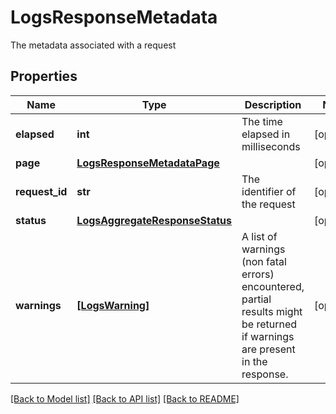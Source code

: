 # LogsResponseMetadata

The metadata associated with a request

## Properties

| Name           | Type                                                              | Description                                                                                                                   | Notes      |
| -------------- | ----------------------------------------------------------------- | ----------------------------------------------------------------------------------------------------------------------------- | ---------- |
| **elapsed**    | **int**                                                           | The time elapsed in milliseconds                                                                                              | [optional] |
| **page**       | [**LogsResponseMetadataPage**](LogsResponseMetadataPage.md)       |                                                                                                                               | [optional] |
| **request_id** | **str**                                                           | The identifier of the request                                                                                                 | [optional] |
| **status**     | [**LogsAggregateResponseStatus**](LogsAggregateResponseStatus.md) |                                                                                                                               | [optional] |
| **warnings**   | [**[LogsWarning]**](LogsWarning.md)                               | A list of warnings (non fatal errors) encountered, partial results might be returned if warnings are present in the response. | [optional] |

[[Back to Model list]](README.md#documentation-for-models) [[Back to API list]](README.md#documentation-for-api-endpoints) [[Back to README]](README.md)
